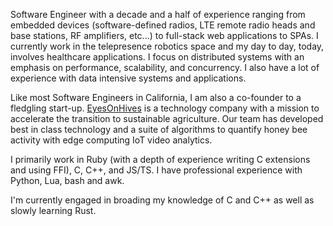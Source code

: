 Software Engineer with a decade and a half of experience ranging from embedded devices (software-defined radios, LTE remote radio heads and base stations, RF amplifiers, etc...) to full-stack web applications to SPAs. I currently work in the telepresence robotics space and my day to day, today, involves healthcare applications. I focus on distributed systems with an emphasis on performance, scalability, and concurrency. I also have a lot of experience with data intensive systems and applications.

Like most Software Engineers in California, I am also a co-founder to a fledgling start-up. [EyesOnHives](https://www.eyesonhives.com/) is a technology company with a mission to accelerate the transition to sustainable agriculture. Our team has developed best in class technology and a suite of algorithms to quantify honey bee activity with edge computing IoT video analytics.

I primarily work in Ruby (with a depth of experience writing C extensions and using FFI), C, C++, and JS/TS. I have professional experience with Python, Lua, bash and awk.

I'm currently engaged in broading my knowledge of C and C++ as well as slowly learning Rust.
